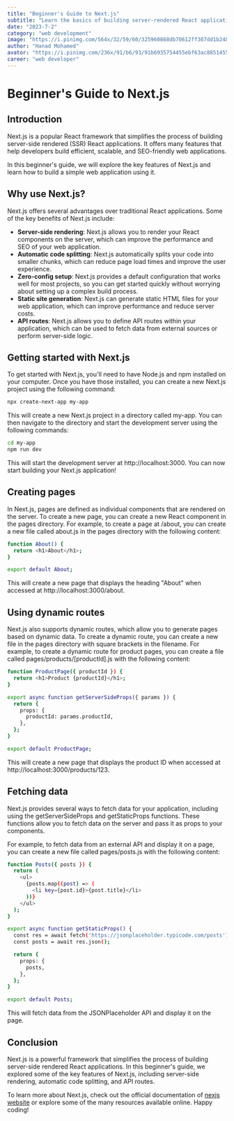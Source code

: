 ```yaml
---
title: "Beginner's Guide to Next.js"
subtitle: "Learn the basics of building server-rendered React applications with Next.js."
date: "2023-7-2"
category: "web development"
image: "https://i.pinimg.com/564x/32/59/60/325960868db70612ff307dd1b248bfc8.jpg"
author: "Hanad Mohamed"
avator: "https://i.pinimg.com/236x/91/b6/93/91b6935754455ebf63ac8851455f8132.jpg"
career: "web developer"
---
```


# Beginner's Guide to Next.js

## Introduction

Next.js is a popular React framework that simplifies the process of building server-side rendered (SSR) React applications. It offers many features that help developers build efficient, scalable, and SEO-friendly web applications.

In this beginner's guide, we will explore the key features of Next.js and learn how to build a simple web application using it.

## Why use Next.js?

Next.js offers several advantages over traditional React applications. Some of the key benefits of Next.js include:

- **Server-side rendering**: Next.js allows you to render your React components on the server, which can improve the performance and SEO of your web application.
- **Automatic code splitting**: Next.js automatically splits your code into smaller chunks, which can reduce page load times and improve the user experience.
- **Zero-config setup**: Next.js provides a default configuration that works well for most projects, so you can get started quickly without worrying about setting up a complex build process.
- **Static site generation**: Next.js can generate static HTML files for your web application, which can improve performance and reduce server costs.
- **API routes**: Next.js allows you to define API routes within your application, which can be used to fetch data from external sources or perform server-side logic.

## Getting started with Next.js

To get started with Next.js, you'll need to have Node.js and npm installed on your computer. Once you have those installed, you can create a new Next.js project using the following command:

```bash
npx create-next-app my-app
```

This will create a new Next.js project in a directory called my-app. You can then navigate to the directory and start the development server using the following commands:

```bash
cd my-app
npm run dev
```

This will start the development server at http://localhost:3000. You can now start building your Next.js application!

## Creating pages

In Next.js, pages are defined as individual components that are rendered on the server. To create a new page, you can create a new React component in the pages directory. For example, to create a page at /about, you can create a new file called about.js in the pages directory with the following content:

```bash
function About() {
  return <h1>About</h1>;
}

export default About;
```

This will create a new page that displays the heading "About" when accessed at http://localhost:3000/about.

## Using dynamic routes

Next.js also supports dynamic routes, which allow you to generate pages based on dynamic data. To create a dynamic route, you can create a new file in the pages directory with square brackets in the filename. For example, to create a dynamic route for product pages, you can create a file called pages/products/[productId].js with the following content:

```bash
function ProductPage({ productId }) {
  return <h1>Product {productId}</h1>;
}

export async function getServerSideProps({ params }) {
  return {
    props: {
      productId: params.productId,
    },
  };
}

export default ProductPage;
```

This will create a new page that displays the product ID when accessed at http://localhost:3000/products/123.

## Fetching data

Next.js provides several ways to fetch data for your application, including using the getServerSideProps and getStaticProps functions. These functions allow you to fetch data on the server and pass it as props to your components.

For example, to fetch data from an external API and display it on a page, you can create a new file called pages/posts.js with the following content:

```bash
function Posts({ posts }) {
  return (
    <ul>
      {posts.map((post) => (
        <li key={post.id}>{post.title}</li>
      ))}
    </ul>
  );
}

export async function getStaticProps() {
  const res = await fetch('https://jsonplaceholder.typicode.com/posts');
  const posts = await res.json();

  return {
    props: {
      posts,
    },
  };
}

export default Posts;
```

This will fetch data from the JSONPlaceholder API and display it on the page.

## Conclusion

Next.js is a powerful framework that simplifies the process of building server-side rendered React applications. In this beginner's guide, we explored some of the key features of Next.js, including server-side rendering, automatic code splitting, and API routes.

To learn more about Next.js, check out the official documentation of [nexjs website](https://nextjs.org/) or explore some of the many resources available online. Happy coding!
